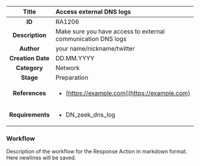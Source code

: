 | Title                       |  Access external DNS logs         |
|:---------------------------:|:--------------------|
| **ID**                      | RA1206            |
| **Description**             | Make sure you have access to external communication DNS logs   |
| **Author**                  | your name/nickname/twitter        |
| **Creation Date**           | DD.MM.YYYY |
| **Category**                | Network      |
| **Stage**                   | Preparation         |
| **References** |<ul><li>[https://example.com](https://example.com)</li></ul>|
| **Requirements** |<ul><li>DN_zeek_dns_log</li></ul>|

### Workflow

Description of the workflow for the Response Action in markdown format.  
Here newlines will be saved.  
